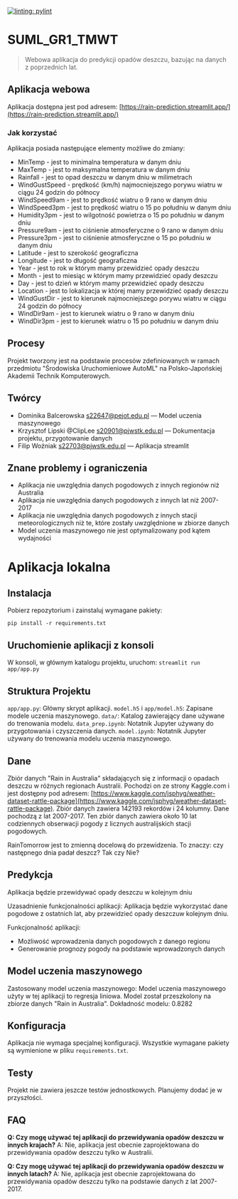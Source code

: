 <!-- dokumentacja projektu -->

[![linting: pylint](https://img.shields.io/badge/linting-pylint-yellowgreen)](https://github.com/pylint-dev/pylint)

# SUML_GR1_TMWT

> Webowa aplikacja do predykcji opadów deszczu, bazując na danych z poprzednich lat.

## Aplikacja webowa

Aplikacja dostępna jest pod adresem: [https://rain-prediction.streamlit.app/](https://rain-prediction.streamlit.app/)

### Jak korzystać

Aplikacja posiada następujące elementy możliwe do zmiany:

- MinTemp - jest to minimalna temperatura w danym dniu
- MaxTemp - jest to maksymalna temperatura w danym dniu
- Rainfall - jest to opad deszczu w danym dniu w milimetrach
- WindGustSpeed - prędkość (km/h) najmocniejszego porywu wiatru w ciągu 24 godzin do północy
- WindSpeed9am - jest to prędkość wiatru o 9 rano w danym dniu
- WindSpeed3pm - jest to prędkość wiatru o 15 po południu w danym dniu
- Humidity3pm - jest to wilgotność powietrza o 15 po południu w danym dniu
- Pressure9am - jest to ciśnienie atmosferyczne o 9 rano w danym dniu
- Pressure3pm - jest to ciśnienie atmosferyczne o 15 po południu w danym dniu
- Latitude - jest to szerokość geograficzna
- Longitude - jest to długość geograficzna
- Year - jest to rok w którym mamy przewidzieć opady deszczu
- Month - jest to miesiąc w którym mamy przewidzieć opady deszczu
- Day - jest to dzień w którym mamy przewidzieć opady deszczu
- Location - jest to lokalizacja w której mamy przewidzieć opady deszczu
- WindGustDir - jest to kierunek najmocniejszego porywu wiatru w ciągu 24 godzin do północy
- WindDir9am - jest to kierunek wiatru o 9 rano w danym dniu
- WindDir3pm - jest to kierunek wiatru o 15 po południu w danym dniu

## Procesy

Projekt tworzony jest na podstawie procesów zdefiniowanych w ramach przedmiotu "Środowiska Uruchomieniowe AutoML" na Polsko-Japońskiej Akademii Technik Komputerowych.

## Twórcy

- Dominika Balcerowska <s22647@pejot.edu.pl> — Model uczenia maszynowego
- Krzysztof Lipski @ClipLee <s20901@pjwstk.edu.pl> — Dokumentacja projektu, przygotowanie danych
- Filip Woźniak <s22703@pjwstk.edu.pl> — Aplikacja streamlit

## Znane problemy i ograniczenia

- Aplikacja nie uwzględnia danych pogodowych z innych regionów niż Australia
- Aplikacja nie uwzględnia danych pogodowych z innych lat niż 2007-2017
- Aplikacja nie uwzględnia danych pogodowych z innych stacji meteorologicznych niż te, które zostały uwzględnione w zbiorze danych
- Model uczenia maszynowego nie jest optymalizowany pod kątem wydajności

# Aplikacja lokalna

## Instalacja

Pobierz repozytorium i zainstaluj wymagane pakiety:

`pip install -r requirements.txt`

## Uruchomienie aplikacji z konsoli

W konsoli, w głównym katalogu projektu, uruchom: `streamlit run app/app.py`

## Struktura Projektu

`app/app.py`: Główny skrypt aplikacji.
`model.h5` i `app/model.h5`: Zapisane modele uczenia maszynowego.
`data/`: Katalog zawierający dane używane do trenowania modelu.
`data_prep.ipynb`: Notatnik Jupyter używany do przygotowania i czyszczenia danych.
`model.ipynb`: Notatnik Jupyter używany do trenowania modelu uczenia maszynowego.

## Dane

Zbiór danych "Rain in Australia" składających się z informacji o opadach deszczu w różnych regionach Australii. Pochodzi on ze strony Kaggle.com i jest dostępny pod adresem: [https://www.kaggle.com/jsphyg/weather-dataset-rattle-package](https://www.kaggle.com/jsphyg/weather-dataset-rattle-package). Zbiór danych zawiera 142193 rekordów i 24 kolumny. Dane pochodzą z lat 2007-2017. Ten zbiór danych zawiera około 10 lat codziennych obserwacji pogody z licznych australijskich stacji pogodowych.

RainTomorrow jest to zmienną docelową do przewidzenia. To znaczy: czy następnego dnia padał deszcz? Tak czy Nie?

## Predykcja

 Aplikacja będzie przewidywać opady deszczu w kolejnym dniu

Uzasadnienie funkcjonalności aplikacji: Aplikacja będzie wykorzystać dane pogodowe z ostatnich lat, aby przewidzieć opady deszczuw kolejnym dniu.

Funkcjonalność aplikacji:

- Możliwość wprowadzenia danych pogodowych z danego regionu
- Generowanie prognozy pogody na podstawie wprowadzonych danych

## Model uczenia maszynowego

Zastosowany model uczenia maszynowego: Model uczenia maszynowego użyty w tej aplikacji to regresja liniowa. Model został przeszkolony na zbiorze danych "Rain in Australia". Dokładność modelu: 0.8282

## Konfiguracja

Aplikacja nie wymaga specjalnej konfiguracji. Wszystkie wymagane pakiety są wymienione w pliku `requirements.txt`.

## Testy

Projekt nie zawiera jeszcze testów jednostkowych. Planujemy dodać je w przyszłości.

## FAQ

**Q: Czy mogę używać tej aplikacji do przewidywania opadów deszczu w innych krajach?**
A: Nie, aplikacja jest obecnie zaprojektowana do przewidywania opadów deszczu tylko w Australii.

**Q: Czy mogę używać tej aplikacji do przewidywania opadów deszczu w innych latach?**
A: Nie, aplikacja jest obecnie zaprojektowana do przewidywania opadów deszczu tylko na podstawie danych z lat 2007-2017.
